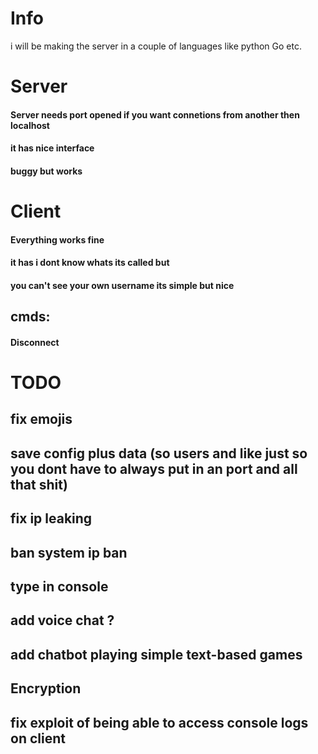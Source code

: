 # Info
i will be making the server in a couple of languages like python Go etc.

# Server
#### Server needs port opened if you want connetions from another then localhost
#### it has nice interface 
#### buggy but works

# Client 
  #### Everything works fine
  #### it has i dont know whats its called but
  #### you can't see your own username its simple but nice
  ## cmds:
  #### Disconnect


# TODO
## fix emojis
## save config plus data (so users and like just so you dont have to always put in an port and all that shit)
##  fix ip leaking
## ban system ip ban
## type in console
## add voice chat ?
## add chatbot playing simple text-based games
## Encryption
## fix exploit of being able to access console logs on client
